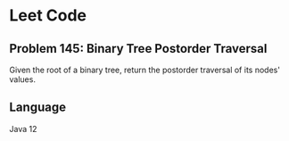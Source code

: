 # Leet Code
## Problem 145: Binary Tree Postorder Traversal

Given the root of a binary tree, return the postorder traversal of its nodes' values.

## Language
Java 12
